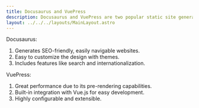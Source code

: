 ```yaml
---
title: Docusaurus and VuePress
description: Docusaurus and VuePress are two popular static site generators for documentation.
layout: ../../../layouts/MainLayout.astro
---
```


Docusaurus:

1. Generates SEO-friendly, easily navigable websites.
2. Easy to customize the design with themes.
3. Includes features like search and internationalization.

VuePress:

1. Great performance due to its pre-rendering capabilities.
2. Built-in integration with Vue.js for easy development.
3. Highly configurable and extensible.
